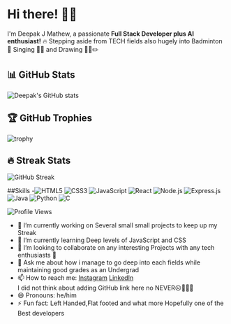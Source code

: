 # Hi there! 🙂🙂

I'm Deepak J Mathew, a passionate **Full Stack Developer plus AI enthusiast!** 🔥
Stepping aside from TECH fields also hugely into Badminton 🏸 Singing 🎤🎶 and Drawing 🧑‍🎨✏️
## 📊 GitHub Stats
![Deepak's GitHub stats](https://github-readme-stats.vercel.app/api?username=DeepakJ-777&show_icons=true&theme=radical)

## 🏆 GitHub Trophies
![trophy](https://github-profile-trophy.vercel.app/?username=DeepakJ-777&theme=monokai)

## 🔥 Streak Stats
![GitHub Streak](https://streak-stats.demolab.com?user=DeepakJ-777&theme=dark&hide_border=true)



##Skills
-![HTML5](https://img.shields.io/badge/HTML5-E34F26?style=for-the-badge&logo=html5&logoColor=white)
![CSS3](https://img.shields.io/badge/CSS3-1572B6?style=for-the-badge&logo=css3&logoColor=white)
![JavaScript](https://img.shields.io/badge/JavaScript-323330?style=for-the-badge&logo=javascript&logoColor=F7DF1E)
![React](https://img.shields.io/badge/React-20232A?style=for-the-badge&logo=react&logoColor=61DAFB)
![Node.js](https://img.shields.io/badge/Node.js-339933?style=for-the-badge&logo=nodedotjs&logoColor=white)
![Express.js](https://img.shields.io/badge/Express.js-000000?style=for-the-badge&logo=express&logoColor=white)
![Java](https://img.shields.io/badge/Java-ED8B00?style=for-the-badge&logo=openjdk&logoColor=white)
![Python](https://img.shields.io/badge/Python-3776AB?style=for-the-badge&logo=python&logoColor=white)
![C](https://img.shields.io/badge/C-A8B9CC?style=for-the-badge&logo=c&logoColor=white)


![Profile Views](https://komarev.com/ghpvc/?username=DeepakJ-777&color=blue&style=for-the-badge)



- 🔭 I’m currently working on Several small small projects to keep up my Streak 
- 🌱 I’m currently learning Deep levels of JavaScript and CSS
- 👯 I’m looking to collaborate on any interesting Projects with any tech enthusiasts 🙂
- 💬 Ask me about how i manage to go deep into each fields while maintaining good grades as an Undergrad
- 📫 How to reach me: [Instagram](https://www.instagram.com/de_deepak_oo5/)
  [LinkedIn](https://www.linkedin.com/in/deepak-j-mathew-9b890b2aa)<br>
  I did not think about adding GitHub link here no NEVER☹️🚶‍♂️‍➡️
- 😄 Pronouns: he/him
- ⚡ Fun fact: Left Handed,Flat footed and what more Hopefully one of the Best developers

